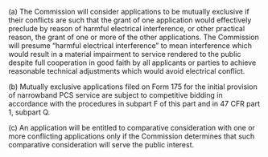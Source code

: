 (a) The Commission will consider applications to be mutually exclusive if their conflicts are such that the grant of one application would effectively preclude by reason of harmful electrical interference, or other practical reason, the grant of one or more of the other applications. The Commission will presume “harmful electrical interference” to mean interference which would result in a material impairment to service rendered to the public despite full cooperation in good faith by all applicants or parties to achieve reasonable technical adjustments which would avoid electrical conflict.

(b) Mutually exclusive applications filed on Form 175 for the initial provision of narrowband PCS service are subject to competitive bidding in accordance with the procedures in subpart F of this part and in 47 CFR part 1, subpart Q.
              

(c) An application will be entitled to comparative consideration with one or more conflicting applications only if the Commission determines that such comparative consideration will serve the public interest.

